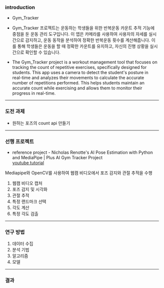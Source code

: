 ### introduction
* Gym_Tracker
  
* Gym_Tracker 프로젝트는 운동하는 학생들을 위한 반복운동 카운트 추적 기능에 중점을 둔 운동 관리 도구입니다. 이 앱은 카메라를 사용하여 사용자의 자세를 실시간으로 감지하고, 운동 동작을 분석하여 정확한 반복운동 횟수를 계산해줍니다. 이를 통해 학생들은 운동을 할 때 정확한 카운트를 유지하고, 자신의 진행 상황을 실시간으로 확인할 수 있습니다.

* The Gym_Tracker project is a workout management tool that focuses on tracking the count of repetitive exercises, specifically designed for students. This app uses a camera to detect the student's posture in real-time and analyzes their movements to calculate the accurate number of repetitions performed. This helps students maintain an accurate count while exercising and allows them to monitor their progress in real-time.
-----------

### 도전 과제

- 원하는 포즈의 count api 만들기
-------------

### 선행 프로젝트
* reference project - Nicholas Renotte's AI Pose Estimation with Python and MediaPipe | Plus AI Gym Tracker Project </br>
[youtube tutorial](https://www.youtube.com/watch?v=06TE_U21FK4)

Mediapipe와 OpenCV를 사용하여 웹캠 비디오에서 포즈 감지와 관절 추적을 수행

1. 웹캠 비디오 캡처
2. 포즈 감지 및 시각화
3. 관절 추적
4. 특정 랜드마크 선택
5. 각도 계산
6. 특정 각도 검출


----------

### 연구 방법
1. 데이터 수집
2. 분석 기법
3. 알고리즘
4. 모델

---------------
### 결과
